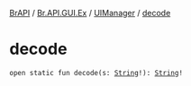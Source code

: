 [BrAPI](../../index.md) / [Br.API.GUI.Ex](../index.md) / [UIManager](index.md) / [decode](./decode.md)

# decode

`open static fun decode(s: `[`String`](https://kotlinlang.org/api/latest/jvm/stdlib/kotlin/-string/index.html)`!): `[`String`](https://kotlinlang.org/api/latest/jvm/stdlib/kotlin/-string/index.html)`!`